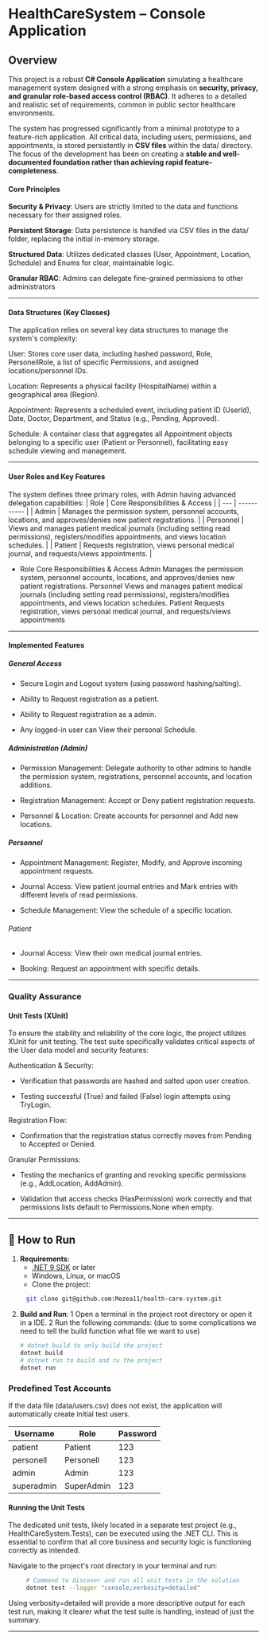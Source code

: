# HealthCareSystem – Console Application

## Overview

This project is a robust **C# Console Application** simulating a healthcare management system designed with a strong emphasis on **security, privacy, 
and granular role-based access control (RBAC)**. It adheres to a detailed and realistic set of requirements, common in public sector healthcare environments.

The system has progressed significantly from a minimal prototype to a feature-rich application. All critical data, including users, permissions, and appointments, 
is stored persistently in **CSV files** within the data/ directory. The focus of the development has been on creating a 
**stable and well-documented foundation rather than achieving rapid feature-completeness**.

#### Core Principles
**Security & Privacy**: Users are strictly limited to the data and functions necessary for their assigned roles.

**Persistent Storage**: Data persistence is handled via CSV files in the data/ folder, replacing the initial in-memory storage.

**Structured Data**: Utilizes dedicated classes (User, Appointment, Location, Schedule) and Enums for clear, maintainable logic.

**Granular RBAC**: Admins can delegate fine-grained permissions to other administrators

---

#### Data Structures (Key Classes)
The application relies on several key data structures to manage the system's complexity:

User: Stores core user data, including hashed password, Role, PersonellRole, a list of specific Permissions, and assigned locations/personnel IDs.

Location: Represents a physical facility (HospitalName) within a geographical area (Region).

Appointment: Represents a scheduled event, including patient ID (UserId), Date, Doctor, Department, and Status (e.g., Pending, Approved).

Schedule: A container class that aggregates all Appointment objects belonging to a specific user (Patient or Personnel), facilitating easy schedule viewing and management.

---

#### User Roles and Key Features
The system defines three primary roles, with Admin having advanced delegation capabilities:
| Role | Core Responsibilities & Access |
| --- | ----------- |
| Admin | Manages the permission system, personnel accounts, locations, and approves/denies new patient registrations. |
| Personnel | Views and manages patient medical journals (including setting read permissions), registers/modifies appointments, and views location schedules. |
| Patient | Requests registration, views personal medical journal, and requests/views appointments. |

- Role	Core Responsibilities & Access
Admin	Manages the permission system, personnel accounts, locations, and approves/denies new patient registrations.
Personnel	Views and manages patient medical journals (including setting read permissions), registers/modifies appointments, and views location schedules.
Patient	Requests registration, views personal medical journal, and requests/views appointments

---
####  Implemented Features
##### General Access
- Secure Login and Logout system (using password hashing/salting).

- Ability to Request registration as a patient.

- Ability to Request registration as a admin.

- Any logged-in user can View their personal Schedule.

##### Administration (Admin)
- Permission Management: Delegate authority to other admins to handle the permission system, registrations, personnel accounts, and location additions.

- Registration Management: Accept or Deny patient registration requests.

- Personnel & Location: Create accounts for personnel and Add new locations.

##### Personnel
- Appointment Management: Register, Modify, and Approve incoming appointment requests.

- Journal Access: View patient journal entries and Mark entries with different levels of read permissions.

- Schedule Management: View the schedule of a specific location.

###### Patient
- Journal Access: View their own medical journal entries.

- Booking: Request an appointment with specific details.

---
### Quality Assurance
#### Unit Tests (XUnit)
To ensure the stability and reliability of the core logic, the project utilizes XUnit for unit testing. The test suite specifically validates critical aspects of the User data model and security features:

Authentication & Security:

- Verification that passwords are hashed and salted upon user creation.

- Testing successful (True) and failed (False) login attempts using TryLogin.

Registration Flow:

- Confirmation that the registration status correctly moves from Pending to Accepted or Denied.

Granular Permissions:

- Testing the mechanics of granting and revoking specific permissions (e.g., AddLocation, AddAdmin).

- Validation that access checks (HasPermission) work correctly and that permissions lists default to Permissions.None when empty.


---

## 🚀 How to Run

1. **Requirements**:
   - [.NET 9 SDK](https://dotnet.microsoft.com/en-us/download/dotnet/9.0) or later
   - Windows, Linux, or macOS
   - Clone the project:
```bash
     git clone git@github.com:Mezea11/health-care-system.git
```
2. **Build and Run**:
   1 Open a terminal in the project root directory or open it in a IDE.
    2 Run the following commands: (due to some complications we need to tell the build function what file we want to use)
     ```bash
     # dotnet build to only build the project
    dotnet build 
    # dotnet run to build and ru the project
    dotnet run
     ```

### Predefined Test Accounts

If the data file (data/users.csv) does not exist, the application will automatically create initial test users.

| Username | Role | Password|
| --- | ----------- | ------ |
| patient | Patient | 123 |
| personell | Personell | 123 |
| admin | Admin | 123 |
| superadmin | SuperAdmin | 123 |


#### Running the Unit Tests
The dedicated unit tests, likely located in a separate test project (e.g., HealthCareSystem.Tests), can be executed using the .NET CLI. This is essential to confirm that all core business and security logic is functioning correctly as intended.

Navigate to the project's root directory in your terminal and run:

```bash
     # Command to discover and run all unit tests in the solution
     dotnet test --logger "console;verbosity=detailed"
```
Using verbosity=detailed will provide a more descriptive output for each test run, making it clearer what the test suite is handling, instead of just the summary.

<!-- 1. Open the project in **Visual Studio** or another C# IDE.
2. dotnet build
3. dotnet run -->

---
